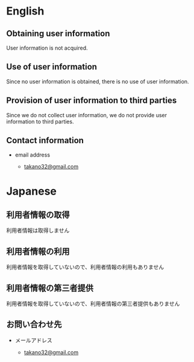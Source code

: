 # English

## Obtaining user information

User information is not acquired.

## Use of user information

Since no user information is obtained, there is no use of user information.

## Provision of user information to third parties

Since we do not collect user information, we do not provide user information to third parties.

## Contact information

- email address

  - takano32@gmail.com


# Japanese

## 利用者情報の取得	

利用者情報は取得しません	


## 利用者情報の利用


利用者情報を取得していないので、利用者情報の利用もありません	


## 利用者情報の第三者提供	

利用者情報を取得していないので、利用者情報の第三者提供もありません	


## お問い合わせ先	


- メールアドレス

  - takano32@gmail.com

